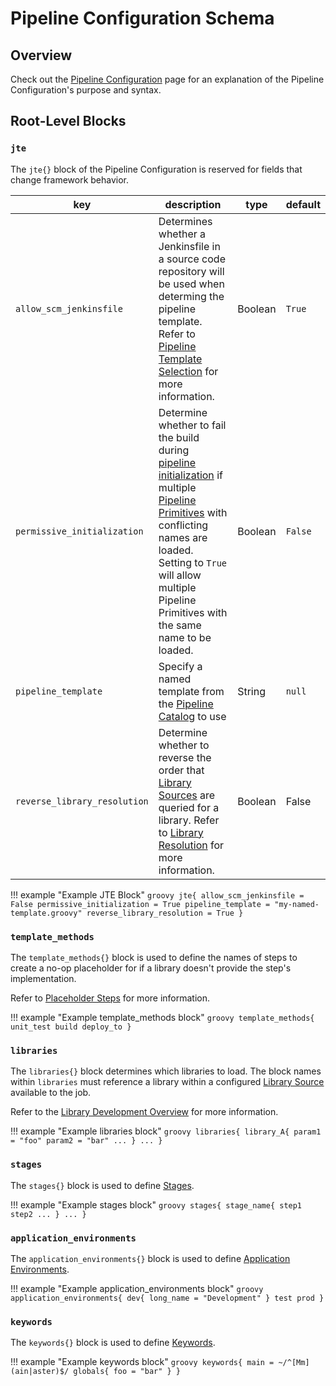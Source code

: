# Pipeline Configuration Schema

## Overview

Check out the [Pipeline Configuration](../concepts/pipeline-configuration/overview.md) page for an explanation of the Pipeline Configuration's purpose and syntax.

## Root-Level Blocks

### `jte`

The `jte{}` block of the Pipeline Configuration is reserved for fields that change framework behavior.

| key                          | description                                                                                                                                                                                                                                                                                                                        | type    | default |
|------------------------------|------------------------------------------------------------------------------------------------------------------------------------------------------------------------------------------------------------------------------------------------------------------------------------------------------------------------------------|---------|---------|
| `allow_scm_jenkinsfile`      | Determines whether a Jenkinsfile in a source code repository will be used when determing the pipeline template. Refer to [Pipeline Template Selection](../concepts/pipeline-governance/pipeline-template-selection.md) for more information.                                                                                       | Boolean | `True`  |
| `permissive_initialization`  | Determine whether to fail the build during [pipeline initialization](../concepts/advanced/pipeline-initialization.md) if multiple [Pipeline Primitives](../concepts/pipeline-primitives/overview.md) with conflicting names are loaded. Setting to `True` will allow multiple Pipeline Primitives with the same name to be loaded. | Boolean | `False` |
| `pipeline_template`          | Specify a named template from the [Pipeline Catalog](../concepts/pipeline-templates/pipeline-catalog.md) to use                                                                                                                                                                                                                    | String  | `null`  |
| `reverse_library_resolution` | Determine whether to reverse the order that [Library Sources](../concepts/library-development/library-source.md) are queried for a library. Refer to [Library Resolution](../concepts/pipeline-governance/library-resolution.md) for more information.                                                                             | Boolean | False   |

!!! example "Example JTE Block"
    ```groovy
    jte{
      allow_scm_jenkinsfile = False
      permissive_initialization = True
      pipeline_template = "my-named-template.groovy"
      reverse_library_resolution = True
    }
    ```

### `template_methods`

The `template_methods{}` block is used to define the names of steps to create a no-op placeholder for if a library doesn't provide the step's implementation.

Refer to [Placeholder Steps](../concepts/pipeline-primitives/steps.md#placeholder-steps) for more information.

!!! example "Example template_methods block"
    ```groovy
    template_methods{
      unit_test
      build
      deploy_to
    }
    ```

### `libraries`

The `libraries{}` block determines which libraries to load. The block names within `libraries` must reference a library within a configured [Library Source](../concepts/library-development/library-source.md) available to the job.

Refer to the [Library Development Overview](../concepts/library-development/overview.md) for more information.

!!! example "Example libraries block"
    ```groovy
    libraries{
      library_A{
        param1 = "foo"
        param2 = "bar"
        ...
      }
      ...
    }
    ```

### `stages`

The `stages{}` block is used to define [Stages](../concepts/pipeline-primitives/stages.md).

!!! example "Example stages block"
    ```groovy
    stages{
      stage_name{
        step1
        step2
        ...
      }
      ...
    }
    ```

### `application_environments`

The `application_environments{}` block is used to define [Application Environments](../concepts/pipeline-primitives/application-environments.md).

!!! example "Example application_environments block"
    ```groovy
    application_environments{
      dev{
        long_name = "Development"
      }
      test
      prod
    }
    ```

### `keywords`

The `keywords{}` block is used to define [Keywords](.../concepts/../../../concepts/pipeline-primitives/keywords.md).

!!! example "Example keywords block"
    ```groovy
    keywords{
      main = ~/^[Mm](ain|aster)$/
      globals{
        foo = "bar"
      }
    }
    ```

